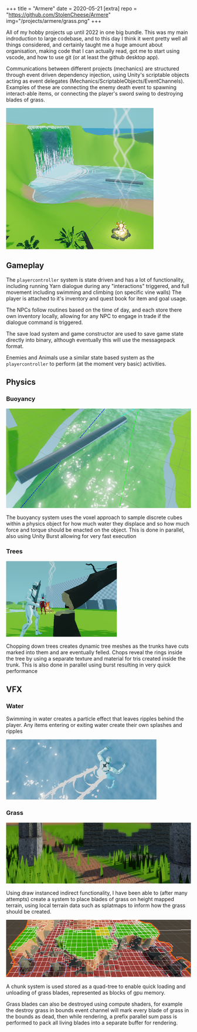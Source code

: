 +++
title = "Armere"
date = 2020-05-21
[extra]
repo = "https://github.com/StolenCheese/Armere"
img="/projects/armere/grass.png"
+++


All of my hobby projects up until 2022 in one big bundle. <!-- more --> This was my main indroduction to large codebase, and to this day I think it
went pretty well all things considered, and certainly taught me a huge amount about organisation, making code that I can actually read,
got me to start using vscode, and how to use git (or at least the github desktop app).

Communications between different projects (mechanics) are structured through event driven dependency injection,
using Unity's scriptable objects acting as event delegates (Mechanics/ScriptableObjects/EventChannels). Examples of these
are connecting the enemy death event to spawning interact-able items, or connecting the player's sword swing to destroying
blades of grass.

![Waterfall](/projects/armere/waterfall.png)

## Gameplay

The `playercontroller` system is state driven and has a lot of functionality, including running Yarn dialogue
during any "interactions" triggered, and full movement including swimming and climbing (on specific vine walls)
The player is attached to it's inventory and quest book for item and goal usage.

The NPCs follow routines based on the time of day, and each store there own inventory locally, allowing for any
NPC to engage in trade if the dialogue command is triggered.

The save load system and game constructor are used to save game state directly into binary, although eventually
this will use the messagepack format.

Enemies and Animals use a similar state based system as the `playercontroller` to perform (at the moment very basic)
activities.

## Physics

### Buoyancy

![Buoyant cylinder](/projects/armere/log_in_water.png)

The buoyancy system uses the voxel approach to sample discrete cubes within a physics object for how much water they displace and
so how much force and torque should be enacted on the object. This is done in parallel, also using Unity Burst allowing for very fast execution

### Trees

![Tree chop](/projects/armere/tree_chop.png)

Chopping down trees creates dynamic tree meshes as the trunks have cuts marked into them and are eventually felled.
Chops reveal the rings inside the tree by using a separate texture and material for tris created inside the trunk.
This is also done in parallel using burst resulting in very quick performance

## VFX

### Water

Swimming in water creates a particle effect that leaves ripples behind the player. Any items entering or exiting water create their
own splashes and ripples

![Water Trail](/projects/armere/water_trail.png)

### Grass

![Grass](/projects/armere/grass.png)

Using draw instanced indirect functionality, I have been able to (after many attempts) create a system to place blades of grass on height mapped terrain, using local terrain data such as splatmaps to inform how the grass should be created.

![Grass Chunking system](/projects/armere/grass_chunks.png)

A chunk system is used stored as a quad-tree to
enable quick loading and unloading of grass blades, represented as blocks of gpu memory.

 Grass blades can also be destroyed using compute shaders, for example the destroy grass in bounds event channel will mark every blade of grass in the bounds as dead, then while rendering, a prefix parallel sum pass is performed to pack all living blades into a separate buffer for rendering.
